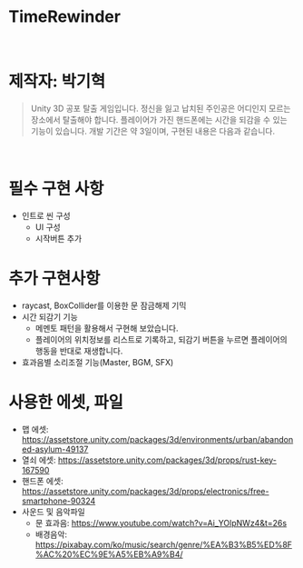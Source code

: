 # TimeRewinder

</br>

# 제작자: 박기혁 

> Unity 3D 공포 탈출 게임입니다.
> 정신을 잃고 납치된 주인공은 어디인지 모르는 장소에서 탈출해야 합니다.
> 플레이어가 가진 핸드폰에는 시간을 되감을 수 있는 기능이 있습니다.
> 개발 기간은 약 3일이며, 구현된 내용은 다음과 같습니다.

</br>

# 필수 구현 사항
* 인트로 씬 구성
  - UI 구성
  - 시작버튼 추가
# 추가 구현사항
* raycast, BoxCollider를 이용한 문 잠금해제 기믹
* 시간 되감기 기능
  - 메멘토 패턴을 활용해서 구현해 보았습니다.
  - 플레이어의 위치정보를 리스트로 기록하고, 되감기 버튼을 누르면 플레이어의 행동을 반대로 재생합니다.
* 효과음별 소리조절 기능(Master, BGM, SFX)

# 사용한 에셋, 파일
* 맵 에셋:   https://assetstore.unity.com/packages/3d/environments/urban/abandoned-asylum-49137
* 열쇠 에셋:   https://assetstore.unity.com/packages/3d/props/rust-key-167590
* 핸드폰 에셋:   https://assetstore.unity.com/packages/3d/props/electronics/free-smartphone-90324
* 사운드 및 음악파일
  - 문 효과음:   https://www.youtube.com/watch?v=Ai_YOlpNWz4&t=26s
  - 배경음악:   https://pixabay.com/ko/music/search/genre/%EA%B3%B5%ED%8F%AC%20%EC%9E%A5%EB%A9%B4/
